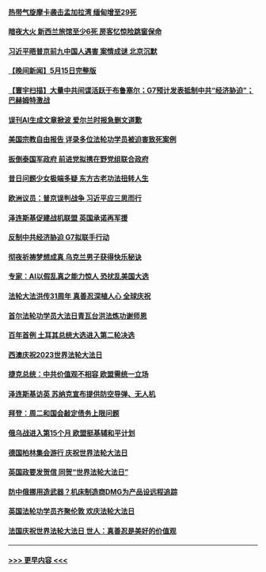 #### [热带气旋摩卡袭击孟加拉湾 缅甸增至29死](../pages/prog202/a103714086.md?t=05161843) 
#### [暗夜大火 新西兰旅馆至少6死 房客忆惊险跳窗保命](../pages/prog202/a103713946.md?t=05161843) 
#### [习近平晤普京前九中国人遇害 案情成谜 北京沉默](../pages/prog202/a103714032.md?t=05161843) 
#### [【晚间新闻】5月15日完整版](../pages/prog202/a103713927.md?t=05161843) 
#### [【寰宇扫描】大量中共间谍活跃于布鲁塞尔；G7预计发表抵制中共“经济胁迫”；巴赫姆特激战](../pages/prog202/a103713942.md?t=05161843) 
#### [误刊AI生成文章掀波 爱尔兰时报急删文道歉](../pages/prog202/a103713928.md?t=05161843) 
#### [美国宗教自由报告 详录多位法轮功学员被迫害致死案例](../pages/prog202/a103713885.md?t=05161843) 
#### [扳倒泰国军政府 前进党拟携在野党组联合政府](../pages/prog202/a103713921.md?t=05161843) 
#### [昔日问题少女极端多疑 东方古老功法扭转人生](../pages/prog202/a103713823.md?t=05161843) 
#### [欧洲议员：普京误判战争 习近平应三思而行](../pages/prog202/a103713819.md?t=05161843) 
#### [泽连斯基促建战机联盟  英国承诺再军援](../pages/prog202/a103713814.md?t=05161843) 
#### [反制中共经济胁迫 G7拟联手行动](../pages/prog202/a103713816.md?t=05161843) 
#### [彻夜祈祷梦想成真 乌克兰男子获得快乐秘诀](../pages/prog202/a103713789.md?t=05161843) 
#### [专家：AI以假乱真之能力惊人 恐扰乱美国大选](../pages/prog202/a103713533.md?t=05161843) 
#### [法轮大法洪传31周年 真善忍深植人心 全球庆祝](../pages/prog202/a103713601.md?t=05161843) 
#### [首尔法轮功学员大法日青瓦台洪法炼功谢师恩](../pages/prog202/a103713624.md?t=05161843) 
#### [百年首例 土耳其总统大选进入第二轮决选](../pages/prog202/a103713602.md?t=05161843) 
#### [西澳庆祝2023世界法轮大法日](../pages/prog202/a103713625.md?t=05161843) 
#### [捷克总统：中共价值观不相容 欧盟需统一立场](../pages/prog202/a103713597.md?t=05161843) 
#### [泽连斯基访英 苏纳克宣布提供防空导弹、无人机](../pages/prog202/a103713607.md?t=05161843) 
#### [拜登：周二和国会敲定债务上限问题](../pages/prog202/a103713591.md?t=05161843) 
#### [俄乌战进入第15个月 欧盟挺基辅和平计划](../pages/prog202/a103713521.md?t=05161843) 
#### [德国柏林集会游行 庆祝世界法轮大法日](../pages/prog202/a103713514.md?t=05161843) 
#### [英国政要发贺信 同贺“世界法轮大法日”](../pages/prog202/a103713476.md?t=05161843) 
#### [防中俄挪用造武器？机床制造商DMG为产品设远程追踪](../pages/prog202/a103713200.md?t=05161843) 
#### [英国法轮功学员齐聚伦敦 欢庆法轮大法日](../pages/prog202/a103713402.md?t=05161843) 
#### [法国庆祝世界法轮大法日 世人：真善忍是美好的价值观](../pages/prog202/a103713400.md?t=05161843) 

----
#### [ >>> 更早内容 <<< ](../indexes/prog202-earlier.md)
